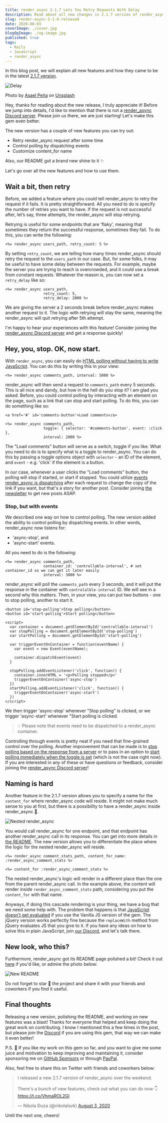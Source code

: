 ```yaml
---
title: render_async 2.1.7 Lets You Retry Requests With Delay
description: Read about all new changes in 2.1.7 version of render_async.
slug: render-async-2-1-6-released
date: 2020-08-03
coverImage: ./cover.jpg
blogOgImage: ./og-image.jpg
published: true
tags:
  - Rails
  - JavaScript
  - render_async
---
```


In this blog post, we will explain all new features and how they came to be in the
latest [2.1.7 version](https://github.com/renderedtext/render_async/releases/tag/2.1.7).

![Delay](./cover.jpg)

<div class="photo-caption">
<span>Photo by <a href="https://unsplash.com/@asaelamaury?utm_source=unsplash&amp;utm_medium=referral&amp;utm_content=creditCopyText">Asael Peña</a> on <a href="https://unsplash.com/s/photos/wait?utm_source=unsplash&amp;utm_medium=referral&amp;utm_content=creditCopyText">Unsplash</a></span>
</div>

Hey, thanks for reading about the new release, I truly appreciate it! Before we jump
into details, I'd like to mention that there is not a [render_async Discord server](https://discord.gg/SPfbeRm).
Please join us there, we are just starting! Let's make this gem even better.

The new version has a couple of new features you can try out:

- Retry render_async request after some time
- Control polling by dispatching events
- Customize content_for name

Also, our README got a brand new shine to it ✨

Let's go over all the new features and how to use them.

## Wait a bit, then retry

Before, we added a feature where you could tell render_async to retry the
request if it fails. It is pretty straightforward. All you need to do is
specify the number of retries you want to have. If the request is not
successful after, let’s say, three attempts, the render_async will stop
retrying.

Retrying is useful for some endpoints that are 'flaky', meaning that sometimes they
return the successful response, sometimes they fail. To do this, you can write the following:

```erb
<%= render_async users_path, retry_count: 5 %>
```

By setting `retry_count`, we are telling how many times render_async should
retry the request to the `users_path` in our case. But, for some folks, it may be
useful to have some delay between the requests. For example, maybe the server
you are trying to reach is overcrowded, and it could use a break from constant
requests. Whatever the reason is, you can now set a `retry_delay` like so:

```erb
<%= render_async users_path,
                 retry_count: 5,
                 retry_delay: 2000 %>
```

We are giving the server a 2 seconds break before render_async makes another
request to it. The logic with retrying will stay the same, meaning the
render_async will quit retrying after 5th attempt.

I'm happy to hear your experiences with this feature! Consider joining
the [render_async Discord server](https://discord.gg/SPfbeRm) and get a response quickly!

## Hey, you, stop. OK, now start.

With `render_async`, you can easily do
[HTML polling without having to write JavaScript](/rails-html-polling-without-writing-javascript).
You can do this by writing this in your view:

```erb
<%= render_async comments_path, interval: 5000 %>
```

render_async will then send a request to `comments_path` every 5 seconds. This
is all nice and dandy, but how in the hell do you stop it? I am glad you asked.
Before, you could control polling by interacting with an element on the page,
such as a link that can stop and start polling. To do this, you can do
something like so:

```erb
<a href='#' id='comments-button'>Load comments</a>

<%= render_async comments_path,
                 toggle: { selector: '#comments-button', event: :click },
                 interval: 2000 %>
```

The "Load comments" button will serve as a switch, toggle if you like. What you need to do
is to specify what is a toggle to render_async. You can do this by passing a toggle options
object with `selector` - an ID of the element, and `event` - e.g. 'click' if the element is a button.

In our case, whenever a user clicks the "Load comments" button, the polling
will stop if started, or start if stopped.
You could utilize [events render_async is dispatching](https://github.com/renderedtext/render_async#passing-in-an-event-name)
after each request to change the copy of the link
if you want, but that's a story for another post.
Consider joining [the newsletter](/newsletter) to get new posts ASAP.

### Stop, but with events

We described one way on how to control polling. The new version added the ability to
control polling by dispatching events. In other words, render_async now listens for:

- 'async-stop', and
- 'async-start' events.

All you need to do is the following:

```erb
<%= render_async comments_path,
                 container_id: 'controllable-interval', # set container_id so we can get it later easily
                 interval: 3000 %>
```

render_async will poll the `comments_path` every 3 seconds, and it will put the response in the
container with `controlalble-interval` ID. We will see in a second why this matters. Then,
in your view, you can put two buttons - one to stop polling, another to start it.

```markup
<button id='stop-polling'>Stop polling</button>
<button id='start-polling'>Start polling</button>

<script>
  var container = document.getElementById('controllable-interval')
  var stopPolling = document.getElementById('stop-polling')
  var startPolling = document.getElementById('start-polling')

  var triggerEventOnContainer = function(eventName) {
    var event = new Event(eventName);

    container.dispatchEvent(event)
  }

  stopPolling.addEventListener('click', function() {
    container.innerHTML = '<p>Polling stopped</p>'
    triggerEventOnContainer('async-stop')
  })
  startPolling.addEventListener('click', function() {
    triggerEventOnContainer('async-start')
  })
</script>
```

We then trigger 'async-stop' whenever "Stop polling" is clicked, or we trigger
'async-start' whenever "Start polling is clicked.

> 💡 Please note that events need to be dispatched to a render_async container.

Controlling through events is pretty neat if you need that fine-grained control
over the polling. Another improvement
that can be made is to [stop polling based on the response from a server](https://github.com/renderedtext/render_async/issues/106)
or to pass in an option to
[start polling immediately when the toggle is set](https://github.com/renderedtext/render_async/issues/118)
(which is not the case right now). If you are interested in any of these or have questions or feedback,
consider joining the [render_async Discord server](https://discord.gg/SPfbeRm)!

## Naming is hard

Another feature in the 2.1.7 version allows you to specify a name for the
`content_for` where render_async code will reside. It might not make much
sense to you at first, but there is a possibility to have a render_async inside
render_async 🤯.

![Nested render_async](./nested-render-async.jpg)

You would call render_async for one endpoint, and that endpoint has another render_async call
in its response. You can get into more details in [the README](https://github.com/renderedtext/render_async#nested-async-renders).
The new version allows you to differentiate the place where the logic for the
nested render_async will reside.

```
<%= render_async comment_stats_path, content_for_name: :render_async_comment_stats %>

<%= content_for :render_async_comment_stats %>
```

The nested render_async's logic will render in a different place than the one
from the parent render_async call. In the example above, the content will
render inside `render_async_comment_stats` path, considering you put the
`content_for` with that name.

Anyways, if doing this cascade rendering is your thing, we have a bug that we
need some help with. The problem that happens is that [JavaScript doesn't get evaluated](https://github.com/renderedtext/render_async/issues/30)
if you use the Vanilla JS version of the gem. The jQuery version works
perfectly fine because the `replaceWith` method from jQuery evaluates JS that
you give to it. If you have any ideas on how to solve this in plain JavaScript, join
[our Discord](https://discord.gg/SPfbeRm), and let's talk there.

## New look, who this?

Furthermore, render_async got its README page polished a bit! Check it out [here](https://github.com/renderedtext/render_async)
if you'd like, or admire the photo below:

![New README](./new-readme.png)

Do not forget to star 🌟 the project and share it with your friends and
coworkers if you find it useful.

## Final thoughts

Releasing a new version, polishing the README, and working on new features was
a blast! Thanks for everyone that helped and keep doing the great work on
contributing. I know I
mentioned this a few times in the post, but please join the
[Discord](https://discord.gg/SPfbeRm) if you are using this gem, that way we
can make it even better!

P.S. 💸 If you like my work on this gem so far, and you want to give me some juice
and motivation to keep improving and maintaining it, consider sponsoring me on
[GitHub Sponsors](https://github.com/sponsors/nikolalsvk) or through
[PayPal](https://www.paypal.me/nikolalsvk/9.99).

Also, feel free to share this on Twitter with friends and coworkers below:

<blockquote class="twitter-tweet tw-align-center"><p lang="en" dir="ltr">I released a new 2.1.7 version of render_async over the weekend.<br><br>There&#39;s a bunch of new features, check out what you can do now 👇<a href="https://t.co/VhmaROL2Gl">https://t.co/VhmaROL2Gl</a></p>&mdash; Nikola Đuza (@nikolalsvk) <a href="https://twitter.com/nikolalsvk/status/1290229827572649998?ref_src=twsrc%5Etfw">August 3, 2020</a></blockquote> <script async src="https://platform.twitter.com/widgets.js" charset="utf-8"></script>

Until the next one, cheers!
